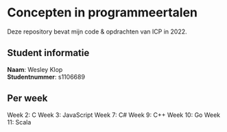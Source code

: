# Concepten in programmeertalen

Deze repository bevat mijn code & opdrachten van ICP in 2022.

## Student informatie

**Naam**: Wesley Klop  
**Studentnummer**: s1106689

## Per week

Week 2: C
Week 3: JavaScript
Week 7: C#
Week 9: C++
Week 10: Go
Week 11: Scala
